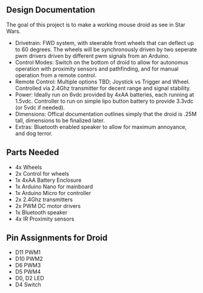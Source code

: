## Design Documentation

The goal of this project is to make a working mouse droid as see in Star Wars. 

- Drivetrain: FWD system, with steerable front wheels that can deflect up to 60 degrees. The wheels will be synchronously driven by two seperate pwm drivers driven by different pwm signals from an Arduino. 
- Control Modes: Switch on the bottom of droid to allow for autonomus operation with proximity sensors and pathfinding, and for manual operation from a remote control.
- Remote Control: Multiple options TBD; Joystick vs Trigger and Wheel. Controlled via 2.4Ghz transmitter for decent range and signal stability.
- Power: Ideally run on 6vdc provided by 4xAA batteries, each running at 1.5vdc. Controller to run on simple lipo button battery to provide 3.3vdc (or 5vdc if needed).
- Dimensions: Offical documentation outlines simply that the droid is .25M tall, dimensions to be finalized later.
- Extras: Bluetooth enabled speaker to allow for maximum annoyance, and dog terror.

## Parts Needed

- 4x Wheels
- 2x Control for wheels
- 1x 4xAA Battery Enclosure
- 1x Arduino Nano for mainboard
- 1x Arduino Micro for controller
- 2x 2.4Ghz transmitters
- 2x PWM DC motor drivers
- 1x Bluetooth speaker
- 4x IR Proximity sensors

## Pin Assignments for Droid

- D11 PWM1
- D10 PWM2
- D6 PWM3
- D5 PWM4
- D0, D2 LED
- D4 Switch
